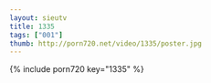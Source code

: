 ```yaml
--- 
layout: sieutv
title: 1335
tags: ["001"]
thumb: http://porn720.net/video/1335/poster.jpg
---
```

{% include porn720 key="1335" %} 
